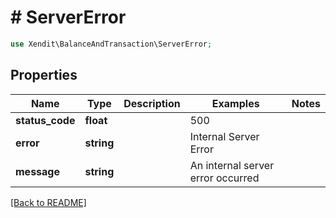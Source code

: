 # # ServerError


```php
use Xendit\BalanceAndTransaction\ServerError;
```
## Properties

| Name | Type | Description | Examples | Notes |
| ------------ | ------------- | ------------- | ------------- | -------------|
| **status_code** | **float** |  | 500 |  |
| **error** | **string** |  | Internal Server Error |  |
| **message** | **string** |  | An internal server error occurred |  |


[[Back to README]](../../README.md)
